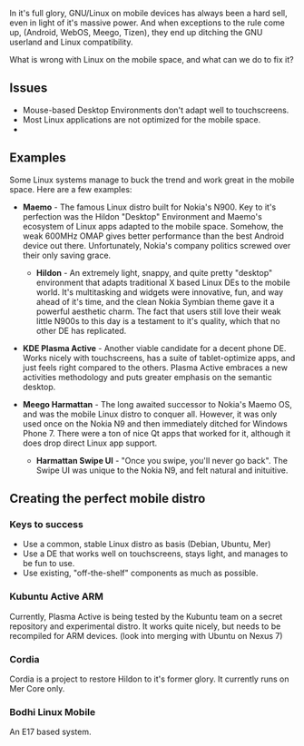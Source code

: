 In it's full glory, GNU/Linux on mobile devices has always been a hard sell, even in light of it's massive power. And when exceptions to the rule come up, (Android, WebOS, Meego, Tizen), they end up ditching the GNU userland and Linux compatibility.

What is wrong with Linux on the mobile space, and what can we do to fix it?

## Issues

* Mouse-based Desktop Environments don't adapt well to touchscreens.
* Most Linux applications are not optimized for the mobile space.
* 

## Examples

Some Linux systems manage to buck the trend and work great in the mobile space. Here are a few examples:

* **Maemo** - The famous Linux distro built for Nokia's N900. Key to it's perfection was the Hildon "Desktop" Environment and Maemo's ecosystem of Linux apps adapted to the mobile space. Somehow, the weak 600MHz OMAP gives better performance than the best Android device out there. Unfortunately, Nokia's company politics screwed over their only saving grace.
	* **Hildon** - An extremely light, snappy, and quite pretty "desktop" environment that adapts traditional X based Linux DEs to the mobile world. It's multitasking and widgets were innovative, fun, and way ahead of it's time, and the clean Nokia Symbian theme gave it a powerful aesthetic charm. The fact that users still love their weak little N900s to this day is a testament to it's quality, which that no other DE has replicated.
	
* **KDE Plasma Active** - Another viable candidate for a decent phone DE. Works nicely with touchscreens, has a suite of tablet-optimize apps, and just feels right compared to the others. Plasma Active embraces a new activities methodology and puts greater emphasis on the semantic desktop.

* **Meego Harmattan** - The long awaited successor to Nokia's Maemo OS, and was the mobile Linux distro to conquer all. However, it was only used once on the Nokia N9 and then immediately ditched for Windows Phone 7. There were a ton of nice Qt apps that worked for it, although it does drop direct Linux app support.
	* **Harmattan Swipe UI** - "Once you swipe, you'll never go back". The Swipe UI was unique to the Nokia N9, and felt natural and inituitive.

## Creating the perfect mobile distro

### Keys to success

* Use a common, stable Linux distro as basis (Debian, Ubuntu, Mer)
* Use a DE that works well on touchscreens, stays light, and manages to be fun to use.
* Use existing, "off-the-shelf" components as much as possible. 

### Kubuntu Active ARM

Currently, Plasma Active is being tested by the Kubuntu team on a secret repository and experimental distro. It works quite nicely, but needs to be recompiled for ARM devices. (look into merging with Ubuntu on Nexus 7)

### Cordia

Cordia is a project to restore Hildon to it's former glory. It currently runs on Mer Core only.

### Bodhi Linux Mobile

An E17 based system.
